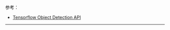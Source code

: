 参考：

- [Tensorflow Object Detection API](https://github.com/tensorflow/models/tree/master/research/object_detection)

------